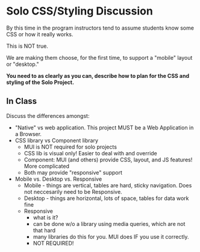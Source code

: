 # Solo CSS/Styling Discussion

By this time in the program instructors tend to assume students know some CSS or how it really works. 

This is NOT true.

We are making them choose, for the first time, to support a "mobile" layout or "desktop."

**You need to as clearly as you can, describe how to plan for the CSS and styling of the Solo Project.**

## In Class

Discuss the differences amongst:

- "Native" vs web application. This project MUST be a Web Application in a Browser.
- CSS library vs Component library
    - MUI is NOT required for solo projects
    - CSS lib is visual only! Easier to deal with and override
    - Component: MUI (and others) provide CSS, layout, and JS features! More complicated
    - Both may provide "responsive" support
- Mobile vs. Desktop vs. Responsive
    - Mobile - things are vertical, tables are hard, sticky navigation. Does not neccesarily need to be Responsive.
    - Desktop - things are horizontal, lots of space, tables for data work fine
    - Responsive 
        - what is it?        
        - can be done w/o a library using media queries, which are not that hard
        - many libraries do this for you. MUI does IF you use it correctly.
        - NOT REQUIRED!
